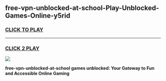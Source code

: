 
## free-vpn-unblocked-at-school-Play-Unblocked-Games-Online-y5rid
<h3>
<a href="https://premium76.site?title=free-vpn-unblocked-at-school&ref=25A">CLICK TO PLAY</a></h3>
<hr>

<h3>
<a href="https://premium76.site?title=free-vpn-unblocked-at-school&ref=25A">CLICK 2 PLAY</a>
  
</h3>

<a href="https://premium76.site?title=free-vpn-unblocked-at-school&ref=25A"><img src="https://clearcache.store/games.png"></a>


**free-vpn-unblocked-at-school games unblocked: Your Gateway to Fun and Accessible Online Gaming**
